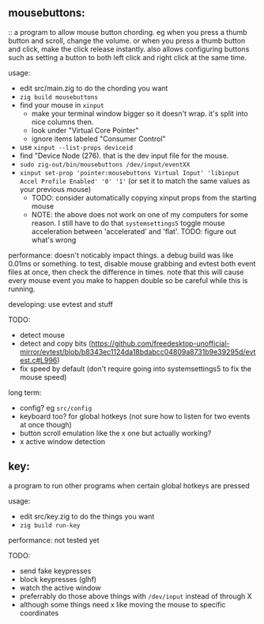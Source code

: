 ## mousebuttons:

:: a program to allow mouse button chording. eg when you press a thumb button and scroll, change the volume. or when you press a thumb button and click, make the click release instantly. also allows configuring buttons such as setting a button to both left click and right click at the same time.

usage:

- edit src/main.zig to do the chording you want
- `zig build mousebuttons`
- find your mouse in `xinput`
  - make your terminal window bigger so it doesn't wrap. it's split into nice
    columns then.
  - look under "Virtual Core Pointer"
  - ignore items labeled "Consumer Control"
- use `xinput --list-props deviceid`
- find "Device Node (276). that is the dev input file for the mouse.
- `sudo zig-out/bin/mousebuttons /dev/input/eventXX`
- `xinput set-prop 'pointer:mousebuttons Virtual Input' 'libinput Accel Profile Enabled' '0' '1'` (or set it to match the same values as your previous mouse)
  - TODO: consider automatically copying xinput props from the starting mouse
  - NOTE: the above does not work on one of my computers for some reason. I still have to do that `systemsettings5` toggle mouse acceleration between 'accelerated' and 'flat'. TODO: figure out what's wrong

performance: doesn't noticably impact things. a debug build was like 0.01ms or something. to test, disable mouse grabbing and evtest both event files at once, then check the difference in times. note that this will cause every mouse event you make to happen double so be careful while this is running.

developing: use evtest and stuff

TODO:

- detect mouse
- detect and copy bits (https://github.com/freedesktop-unofficial-mirror/evtest/blob/b8343ec1124da18bdabcc04809a8731b9e39295d/evtest.c#L996)
- fix speed by default (don't require going into systemsettings5 to fix the mouse speed)

long term:

- config? eg `src/config`
- keyboard too? for global hotkeys (not sure how to listen for two events at once though)
- button scroll emulation like the x one but actually working?
- x active window detection

## key:

a program to run other programs when certain global hotkeys are pressed

usage:

- edit src/key.zig to do the things you want
- `zig build run-key`

performance: not tested yet

TODO:

- send fake keypresses
- block keypresses (glhf)
- watch the active window
- preferrably do those above things with `/dev/input` instead of through X
- although some things need x like moving the mouse to specific coordinates
